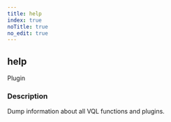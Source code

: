 ```yaml
---
title: help
index: true
noTitle: true
no_edit: true
---
```




<div class="vql_item"></div>


## help
<span class='vql_type label label-warning pull-right page-header'>Plugin</span>


### Description

Dump information about all VQL functions and plugins.

